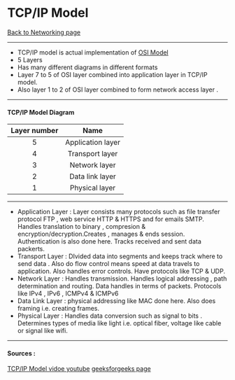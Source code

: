# TCP/IP Model
[Back to Networking page](Networking)
- --
- TCP/IP model is actual implementation of [OSI Model](OSI%20Model.md)
- 5 Layers
- Has many different diagrams in different formats
- Layer 7 to 5 of OSI layer combined into application layer in TCP/IP model.
- Also layer 1 to 2 of OSI layer combined to form network access layer .
---
#### TCP/IP Model Diagram
|Layer number|Name|
|:--:|:--:|
|5|Application layer|
|4|Transport layer|
|3|Network layer|
|2|Data link layer|
|1|Physical layer|
- --
- Application Layer : Layer consists many protocols such as file transfer protocol FTP , web service HTTP & HTTPS and for emails SMTP. Handles translation to binary , compresion & encryption/decryption.Creates , manages & ends session. Authentication is also done here. Tracks received and sent data packerts.
- Transport Layer : DIvided data into segments and keeps track where to send data . Also do flow control means speed at data travels to application. Also handles error controls. Have protocols like TCP & UDP. 
- Network Layer : Handles transmission. Handles logical addressing , path determination and routing. Data handles in terms of packets. Protocols like IPv4 , IPv6 , ICMPv4 & ICMPv6
- Data Link Layer : physical addressing like MAC done here. Also does framing i.e. creating frames.
- Physical Layer :  Handles data conversion such as signal to bits . Determines types of media like light i.e. optical fiber, voltage like cable or signal  like wifi.
---
#### Sources : 
[TCP/IP Model vidoe youtube](https://www.youtube.com/watch?v=wvPe4Zb0tUA&ab_channel=NesoAcademy)
[geeksforgeeks page](https://www.geeksforgeeks.org/tcp-ip-model/)